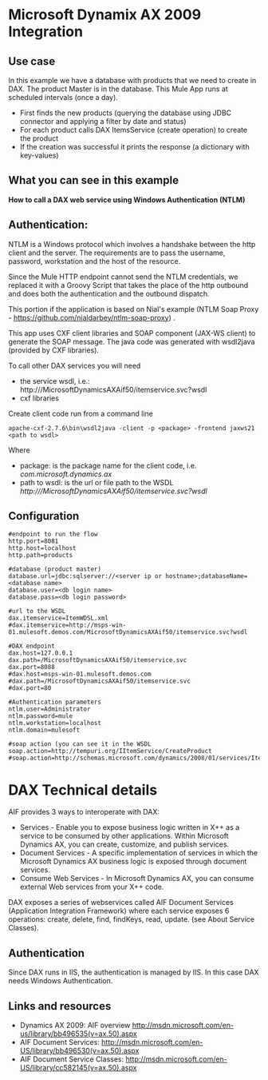 Microsoft Dynamix AX 2009 Integration
====

Use case
----

In this example we have a database with products that we need to create in DAX. The product Master is in the database. This Mule App runs at scheduled intervals (once a day). 

*  First finds the new products (querying the database using JDBC connector and applying a filter by date and status)
*  For each product calls DAX ItemsService (create operation) to create the product
*  If the creation was successful it prints the response (a dictionary with key-values)

What you can see in this example
----

**How to call a DAX web service using Windows Authentication (NTLM)**

Authentication:
----

NTLM is a Windows protocol which involves a handshake between the http client and the server. The requirements are to pass the username, password, workstation and the host of the resource.

Since the Mule HTTP endpoint cannot send the NTLM credentials, we replaced it with a Groovy Script that takes the place of the http outbound 
and does both the authentication and the outbound dispatch. 

This portion if the application is based on Nial's example (NTLM Soap Proxy - https://github.com/nialdarbey/ntlm-soap-proxy) .


This app uses CXF client libraries and SOAP component (JAX-WS client) to generate the SOAP message. The java code was generated with wsdl2java (provided by CXF libraries).  

To call other DAX services you will need

*  the service wsdl, i.e.: http://<dax server>/MicrosoftDynamicsAXAif50/itemservice.svc?wsdl
*  cxf libraries

Create client code run from a command line 

```apache-cxf-2.7.6\bin\wsdl2java -client -p <package> -frontend jaxws21 <path to wsdl>```

Where

*  package: is the package name for the client code, i.e. _com.microsoft.dynamics.ax_
*  path to wsdl: is the url or file path to the WSDL _http://<dax server>/MicrosoftDynamicsAXAif50/itemservice.svc?wsdl_


Configuration
----

```
#endpoint to run the flow
http.port=8081
http.host=localhost
http.path=products
```

```
#database (product master)
database.url=jdbc:sqlserver://<server ip or hostname>;databaseName=<database name>
database.user=<db login name>
database.pass=<db login password>
```

```
#url to the WSDL
dax.itemservice=ItemWDSL.xml
#dax.itemservice=http://msps-win-01.mulesoft.demos.com/MicrosoftDynamicsAXAif50/itemservice.svc?wsdl
```

```
#DAX endpoint
dax.host=127.0.0.1
dax.path=/MicrosoftDynamicsAXAif50/itemservice.svc
dax.port=8088
#dax.host=msps-win-01.mulesoft.demos.com
#dax.path=/MicrosoftDynamicsAXAif50/itemservice.svc
#dax.port=80
```

```
#Authentication parameters
ntlm.user=Administrator
ntlm.password=mule
ntlm.workstation=localhost
ntlm.domain=mulesoft
```

```
#soap action (you can see it in the WSDL
soap.action=http://tempuri.org/IItemService/CreateProduct
#soap.action=http://schemas.microsoft.com/dynamics/2008/01/services/ItemService/create
```




DAX Technical details
====
AIF provides 3 ways to interoperate with DAX: 

*  Services - Enable you to expose business logic written in X++ as a service to be consumed by other applications. Within Microsoft Dynamics AX, you can create, customize, and publish services.
*  Document Services - A specific implementation of services in which the Microsoft Dynamics AX business logic is exposed through document services.
*  Consume Web Services - In Microsoft Dynamics AX, you can consume external Web services from your X++ code.

DAX exposes a series of webservices called AIF Document Services (Application Integration Framework) where each service exposes 6 operations: create, delete, find, findKeys, read, update. (see About Service Classes).

Authentication
----
Since DAX runs in IIS, the authentication is managed by IIS. In this case DAX needs Windows Authentication.

Links and resources
----

*  Dynamics AX 2009: AIF overview http://msdn.microsoft.com/en-us/library/bb496535(v=ax.50).aspx
*  AIF Document Services: http://msdn.microsoft.com/en-US/library/bb496530(v=ax.50).aspx
*  AIF Document Service Classes: http://msdn.microsoft.com/en-US/library/cc582145(v=ax.50).aspx





